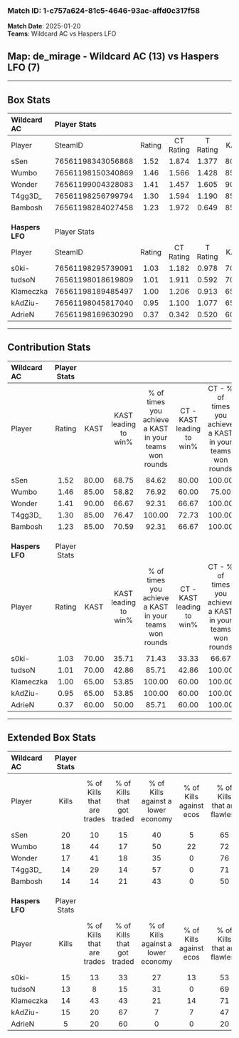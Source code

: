 ### Match ID: 1-c757a624-81c5-4646-93ac-affd0c317f58  
**Match Date**: 2025-01-20  
**Teams**: Wildcard AC vs Haspers LFO  

## **Map**: de_mirage - Wildcard AC (13) vs Haspers LFO (7)  
---  

## Box Stats  

| **Wildcard AC** | Player Stats      |        |           |          |       |       |       |         |        |      |     |
| :- | :- | :-: | :-: | :-: | :-: | :-: | :-: | :-: | :-: | :-: | :-: |
| Player          | SteamID           | Rating | CT Rating | T Rating | KAST  |  ADR  | Kills | Assists | Deaths | K/D  | HS% |
| sSen            | 76561198343056868 |  1.52  |   1.874   |  1.377   | 80.00 | 109.0 |  20   |    6    |   14   | 1.43 | 70  |
| Wumbo           | 76561198150340869 |  1.46  |   1.566   |  1.428   | 85.00 | 83.1  |  18   |    5    |   11   | 1.64 | 55  |
| Wonder          | 76561199004328083 |  1.41  |   1.457   |  1.605   | 90.00 | 75.5  |  17   |    1    |   11   | 1.55 | 29  |
| T4gg3D_         | 76561198256799794 |  1.30  |   1.594   |  1.190   | 85.00 | 81.0  |  14   |    9    |   11   | 1.27 | 42  |
| Bambosh         | 76561198284027458 |  1.23  |   1.972   |  0.649   | 85.00 | 92.2  |  14   |    9    |   15   | 0.93 | 64  |
|                 |                   |        |           |          |       |       |       |         |        |      |     |
|                 |                   |        |           |          |       |       |       |         |        |      |     |
|                 |                   |        |           |          |       |       |       |         |        |      |     |
| **Haspers LFO** | Player Stats      |        |           |          |       |       |       |         |        |      |     |
| Player          | SteamID           | Rating | CT Rating | T Rating | KAST  |  ADR  | Kills | Assists | Deaths | K/D  | HS% |
| s0ki-           | 76561198295739091 |  1.03  |   1.182   |  0.978   | 70.00 | 78.2  |  15   |    3    |   17   | 0.88 | 40  |
| tudsoN          | 76561198018619809 |  1.01  |   1.911   |  0.592   | 70.00 | 73.3  |  13   |    3    |   14   | 0.93 | 38  |
| Klameczka       | 76561198189485497 |  1.00  |   1.206   |  0.913   | 65.00 | 67.7  |  14   |    3    |   14   | 1.00 | 64  |
| kAdZiu-         | 76561198045817040 |  0.95  |   1.100   |  1.077   | 65.00 | 74.6  |  15   |    2    |   18   | 0.83 | 60  |
| AdrieN          | 76561198169630290 |  0.37  |   0.342   |  0.520   | 60.00 | 47.2  |   5   |    7    |   20   | 0.25 | 40  |
---  

## Contribution Stats  

| **Wildcard AC** | Player Stats |       |                      |                                                        |                           |                                                             |                          |                                                            |
| :- | :-: | :-: | :-: | :-: | :-: | :-: | :-: | :-: |
| Player          |    Rating    | KAST  | KAST leading to win% | % of times you achieve a KAST in your teams won rounds | CT - KAST leading to win% | CT - % of times you achieve a KAST in your teams won rounds | T - KAST leading to win% | T - % of times you achieve a KAST in your teams won rounds |
| sSen            |     1.52     | 80.00 |        68.75         |                         84.62                          |           80.00           |                           100.00                            |          50.00           |                           60.00                            |
| Wumbo           |     1.46     | 85.00 |        58.82         |                         76.92                          |           60.00           |                            75.00                            |          57.14           |                           80.00                            |
| Wonder          |     1.41     | 90.00 |        66.67         |                         92.31                          |           66.67           |                           100.00                            |          66.67           |                           80.00                            |
| T4gg3D_         |     1.30     | 85.00 |        76.47         |                         100.00                         |           72.73           |                           100.00                            |          83.33           |                           100.00                           |
| Bambosh         |     1.23     | 85.00 |        70.59         |                         92.31                          |           66.67           |                           100.00                            |          80.00           |                           80.00                            |
|                 |              |       |                      |                                                        |                           |                                                             |                          |                                                            |
|                 |              |       |                      |                                                        |                           |                                                             |                          |                                                            |
|                 |              |       |                      |                                                        |                           |                                                             |                          |                                                            |
| **Haspers LFO** | Player Stats |       |                      |                                                        |                           |                                                             |                          |                                                            |
| Player          |    Rating    | KAST  | KAST leading to win% | % of times you achieve a KAST in your teams won rounds | CT - KAST leading to win% | CT - % of times you achieve a KAST in your teams won rounds | T - KAST leading to win% | T - % of times you achieve a KAST in your teams won rounds |
| s0ki-           |     1.03     | 70.00 |        35.71         |                         71.43                          |           33.33           |                            66.67                            |          37.50           |                           75.00                            |
| tudsoN          |     1.01     | 70.00 |        42.86         |                         85.71                          |           42.86           |                           100.00                            |          42.86           |                           75.00                            |
| Klameczka       |     1.00     | 65.00 |        53.85         |                         100.00                         |           60.00           |                           100.00                            |          50.00           |                           100.00                           |
| kAdZiu-         |     0.95     | 65.00 |        53.85         |                         100.00                         |           60.00           |                           100.00                            |          50.00           |                           100.00                           |
| AdrieN          |     0.37     | 60.00 |        50.00         |                         85.71                          |           60.00           |                           100.00                            |          42.86           |                           75.00                            |
---  

## Extended Box Stats  

| **Wildcard AC** | Player Stats |                            |                            |                                    |                         |                              |                                 |        |                             |                                     |                          |                               |                            |
| :- | :-: | :-: | :-: | :-: | :-: | :-: | :-: | :-: | :-: | :-: | :-: | :-: | :-: |
| Player          |    Kills     | % of Kills that are trades | % of Kills that got traded | % of Kills against a lower economy | % of Kills against ecos | % of Kills that are flawless | % of Kills that are close duels | Deaths | % of Deaths that get traded | % of Deaths against a lower economy | % of Deaths against ecos | % of Deaths that are flawless | % of Deaths that are close |
| sSen            |      20      |             10             |             15             |                 40                 |            5            |              65              |               15                |   14   |             43              |                 21                  |            0             |              50               |             7              |
| Wumbo           |      18      |             44             |             17             |                 50                 |           22            |              72              |                0                |   11   |             27              |                 45                  |            0             |              64               |             0              |
| Wonder          |      17      |             41             |             18             |                 35                 |            0            |              76              |                0                |   11   |             36              |                 27                  |            0             |              82               |             0              |
| T4gg3D_         |      14      |             29             |             14             |                 57                 |            0            |              71              |                0                |   11   |             45              |                  9                  |            0             |              27               |             27             |
| Bambosh         |      14      |             14             |             21             |                 43                 |            0            |              50              |                0                |   15   |             53              |                 33                  |            7             |              67               |             7              |
|                 |              |                            |                            |                                    |                         |                              |                                 |        |                             |                                     |                          |                               |                            |
|                 |              |                            |                            |                                    |                         |                              |                                 |        |                             |                                     |                          |                               |                            |
|                 |              |                            |                            |                                    |                         |                              |                                 |        |                             |                                     |                          |                               |                            |
| **Haspers LFO** | Player Stats |                            |                            |                                    |                         |                              |                                 |        |                             |                                     |                          |                               |                            |
| Player          |    Kills     | % of Kills that are trades | % of Kills that got traded | % of Kills against a lower economy | % of Kills against ecos | % of Kills that are flawless | % of Kills that are close duels | Deaths | % of Deaths that get traded | % of Deaths against a lower economy | % of Deaths against ecos | % of Deaths that are flawless | % of Deaths that are close |
| s0ki-           |      15      |             13             |             33             |                 27                 |           13            |              53              |               13                |   17   |              6              |                 18                  |            0             |              71               |             6              |
| tudsoN          |      13      |             8              |             15             |                 31                 |            0            |              69              |                8                |   14   |             29              |                 29                  |            7             |              71               |             0              |
| Klameczka       |      14      |             43             |             43             |                 21                 |           14            |              71              |                0                |   14   |              7              |                 21                  |            0             |              71               |             7              |
| kAdZiu-         |      15      |             20             |             67             |                 7                  |            7            |              47              |               13                |   18   |             28              |                 17                  |            0             |              67               |             0              |
| AdrieN          |      5       |             20             |             60             |                 0                  |            0            |              20              |                0                |   20   |             15              |                 20                  |            5             |              60               |             5              |
